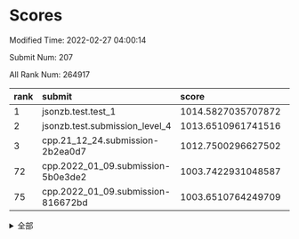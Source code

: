 # Scores

Modified Time: 2022-02-27 04:00:14

Submit Num: 207

All Rank Num: 264917

| rank |               submit               |       score        |       sigma        | pk_num |
| :--- | :--------------------------------- | :----------------- | :----------------- | :----- |
| 1    | jsonzb.test.test_1                 | 1014.5827035707872 | 0.8290738333712558 | 5126   |
| 2    | jsonzb.test.submission_level_4     | 1013.6510961741516 | 0.8080072047486123 | 5115   |
| 3    | cpp.21_12_24.submission-2b2ea0d7   | 1012.7500296627502 | 0.8207216911976242 | 5122   |
| 72   | cpp.2022_01_09.submission-5b0e3de2 | 1003.7422931048587 | 0.7192200242769359 | 5121   |
| 75   | cpp.2022_01_09.submission-816672bd | 1003.6510764249709 | 0.7201974636303792 | 5126   |


<details>
<summary>全部</summary>

| rank |                 submit                 |       score        |       sigma        | pk_num |
| :--- | :------------------------------------- | :----------------- | :----------------- | :----- |
| 1    | jsonzb.test.test_1                     | 1014.5827035707872 | 0.8290738333712558 | 5126   |
| 2    | jsonzb.test.submission_level_4         | 1013.6510961741516 | 0.8080072047486123 | 5115   |
| 3    | cpp.21_12_24.submission-2b2ea0d7       | 1012.7500296627502 | 0.8207216911976242 | 5122   |
| 4    | gobigger.level_3.submission_level_3_44 | 1011.6114371678377 | 0.7594726170190244 | 5118   |
| 5    | gobigger.level_3.submission_level_3_4  | 1011.423650881597  | 0.7841386581808316 | 5119   |
| 6    | gobigger.level_3.submission_level_3_8  | 1011.3618209696327 | 0.819309737428516  | 5115   |
| 7    | gobigger.level_3.submission_level_3_19 | 1011.1618649135492 | 0.7482065978308629 | 5120   |
| 8    | gobigger.level_3.submission_level_3_46 | 1011.0559575546474 | 0.7755278045575352 | 5119   |
| 9    | gobigger.level_3.submission_level_3_9  | 1010.9611114241548 | 0.7427489508352254 | 5122   |
| 10   | gobigger.level_3.submission_level_3_15 | 1010.8330608704815 | 0.7739550846942902 | 5115   |
| 11   | gobigger.level_3.submission_level_3_29 | 1010.7874765994108 | 0.7506735582334859 | 5119   |
| 12   | gobigger.level_3.submission_level_3_28 | 1010.6184920484387 | 0.765888519912939  | 5125   |
| 13   | gobigger.level_3.submission_level_3_33 | 1010.6071879383585 | 0.7664777602215748 | 5121   |
| 14   | gobigger.level_3.submission_level_3_17 | 1010.5237578804403 | 0.7837780611782459 | 5120   |
| 15   | gobigger.level_3.submission_level_3_26 | 1010.4855592878665 | 0.7540982215567006 | 5119   |
| 16   | gobigger.level_3.submission_level_3_38 | 1010.4397131913106 | 0.75792107609341   | 5120   |
| 17   | gobigger.level_3.submission_level_3_35 | 1010.4338547018867 | 0.7679001757732347 | 5119   |
| 18   | gobigger.level_3.submission_level_3_18 | 1010.4332844976228 | 0.7415359338294825 | 5119   |
| 19   | gobigger.level_3.submission_level_3_39 | 1010.4300500517404 | 0.7678052721741245 | 5124   |
| 20   | gobigger.level_3.submission_level_3_42 | 1010.4267136932181 | 0.7604339105513583 | 5113   |
| 21   | gobigger.level_3.submission_level_3_40 | 1010.303829065822  | 0.7689378545668828 | 5117   |
| 22   | gobigger.level_3.submission_level_3_27 | 1010.2829715366731 | 0.7673361303229039 | 5115   |
| 23   | gobigger.level_3.submission_level_3_25 | 1010.2636311680324 | 0.7461873680644701 | 5117   |
| 24   | gobigger.level_3.submission_level_3_24 | 1010.1251590575938 | 0.7440602634068426 | 5120   |
| 25   | gobigger.level_3.submission_level_3_22 | 1010.0694503972893 | 0.7582426460915177 | 5118   |
| 26   | gobigger.level_3.submission_level_3_3  | 1010.0437908842912 | 0.7606217842276864 | 5116   |
| 27   | gobigger.level_3.submission_level_3_2  | 1009.9881925225446 | 0.759095254418454  | 5123   |
| 28   | gobigger.level_3.submission_level_3_21 | 1009.900916271998  | 0.7536904218217727 | 5116   |
| 29   | gobigger.level_3.submission_level_3_34 | 1009.8813192480617 | 0.7640332711837388 | 5119   |
| 30   | gobigger.level_3.submission_level_3_14 | 1009.775124763447  | 0.7422665487481885 | 5120   |
| 31   | gobigger.level_3.submission_level_3_5  | 1009.7314446742129 | 0.7531616388666551 | 5111   |
| 32   | gobigger.level_3.submission_level_3_45 | 1009.7214320052445 | 0.7661094886441104 | 5121   |
| 33   | gobigger.level_3.submission_level_3_43 | 1009.6088894382157 | 0.7488279589784645 | 5121   |
| 34   | gobigger.level_3.submission_level_3_41 | 1009.6033876427512 | 0.7511359177347741 | 5119   |
| 35   | gobigger.level_3.submission_level_3_6  | 1009.5902837423677 | 0.7554231907741845 | 5121   |
| 36   | gobigger.level_3.submission_level_3_12 | 1009.5849097484955 | 0.7659988284661304 | 5124   |
| 37   | gobigger.level_3.submission_level_3_10 | 1009.5751143225087 | 0.7626444800973272 | 5118   |
| 38   | gobigger.level_3.submission_level_3_0  | 1009.4972593851062 | 0.7329785481837815 | 5118   |
| 39   | gobigger.level_3.submission_level_3_37 | 1009.4658114336319 | 0.7353719563751987 | 5123   |
| 40   | gobigger.level_3.submission_level_3_23 | 1009.4056776399016 | 0.7553631138763183 | 5115   |
| 41   | gobigger.level_3.submission_level_3_7  | 1009.3816001393693 | 0.7404359391568605 | 5120   |
| 42   | gobigger.level_3.submission_level_3_48 | 1009.3685035483094 | 0.7416824365919715 | 5123   |
| 43   | gobigger.level_3.submission_level_3_30 | 1009.2373433189832 | 0.7178096040956088 | 5116   |
| 44   | gobigger.level_3.submission_level_3_20 | 1009.2262251464333 | 0.7487393253542892 | 5124   |
| 45   | gobigger.level_3.submission_level_3_32 | 1009.1928779986541 | 0.7675427642893586 | 5123   |
| 46   | gobigger.level_3.submission_level_3_16 | 1009.0873563036052 | 0.7535168957817084 | 5115   |
| 47   | gobigger.level_3.submission_level_3_47 | 1009.0267861297605 | 0.7498152215785735 | 5128   |
| 48   | gobigger.level_3.submission_level_3_1  | 1008.8546749053249 | 0.7504238460327325 | 5118   |
| 49   | gobigger.level_3.submission_level_3_31 | 1008.6009635316798 | 0.7379611696685455 | 5119   |
| 50   | gobigger.level_3.submission_level_3_36 | 1008.4701702575661 | 0.7433449485407582 | 5119   |
| 51   | gobigger.level_3.submission_level_3_11 | 1008.1972732142045 | 0.7414485163935164 | 5118   |
| 52   | gobigger.level_3.submission_level_3_13 | 1008.1827188573322 | 0.7538590502070422 | 5118   |
| 53   | gobigger.level_3.submission_level_3_49 | 1007.759184373429  | 0.7396162162645602 | 5122   |
| 54   | gobigger.level_1.submission_level_1_5  | 1005.8408046900068 | 0.7168890990945356 | 5114   |
| 55   | gobigger.level_1.submission_level_1_42 | 1005.266453747497  | 0.7183234294518499 | 5118   |
| 56   | gobigger.level_1.submission_level_1_29 | 1004.793878232783  | 0.7311948093802798 | 5119   |
| 57   | gobigger.level_1.submission_level_1_14 | 1004.3840768641176 | 0.7092578186998226 | 5118   |
| 58   | gobigger.level_1.submission_level_1_18 | 1004.3838961654332 | 0.7174039091860605 | 5115   |
| 59   | gobigger.level_1.submission_level_1_1  | 1004.3010551586652 | 0.7085084188265411 | 5114   |
| 60   | gobigger.level_1.submission_level_1_6  | 1004.1662568503285 | 0.7249487269970721 | 5117   |
| 61   | gobigger.level_1.submission_level_1_38 | 1004.1239237117794 | 0.7266564403334428 | 5120   |
| 62   | gobigger.level_1.submission_level_1_16 | 1004.0986286833912 | 0.7157796682070837 | 5120   |
| 63   | gobigger.level_1.submission_level_1_19 | 1003.982848197636  | 0.7100305755611707 | 5120   |
| 64   | gobigger.level_1.submission_level_1_32 | 1003.9787517055444 | 0.7343920910684587 | 5122   |
| 65   | gobigger.level_1.submission_level_1_7  | 1003.8821265859367 | 0.7001360968537749 | 5119   |
| 66   | gobigger.level_1.submission_level_1_47 | 1003.8750927101995 | 0.7128422639349935 | 5115   |
| 67   | gobigger.level_1.submission_level_1_26 | 1003.8512298097219 | 0.7191597974690718 | 5118   |
| 68   | gobigger.level_1.submission_level_1_48 | 1003.8220555179391 | 0.7224127831789982 | 5117   |
| 69   | gobigger.level_1.submission_level_1_35 | 1003.8193859567969 | 0.714928659875679  | 5120   |
| 70   | gobigger.level_1.submission_level_1_21 | 1003.7836568426923 | 0.7149774666714462 | 5113   |
| 71   | gobigger.level_1.submission_level_1_4  | 1003.7562082158458 | 0.7295230545859064 | 5121   |
| 72   | cpp.2022_01_09.submission-5b0e3de2     | 1003.7422931048587 | 0.7192200242769359 | 5121   |
| 73   | gobigger.level_1.submission_level_1_15 | 1003.7216801961854 | 0.7133476328477891 | 5119   |
| 74   | gobigger.level_1.submission_level_1_2  | 1003.7093941364892 | 0.7164713378034975 | 5119   |
| 75   | cpp.2022_01_09.submission-816672bd     | 1003.6510764249709 | 0.7201974636303792 | 5126   |
| 76   | gobigger.level_1.submission_level_1_49 | 1003.6337645587344 | 0.7218648022003996 | 5121   |
| 77   | gobigger.level_1.submission_level_1_13 | 1003.6178985797234 | 0.7187257611064813 | 5121   |
| 78   | gobigger.level_1.submission_level_1_23 | 1003.5992700945561 | 0.731130580928092  | 5116   |
| 79   | gobigger.level_1.submission_level_1_24 | 1003.5665976730372 | 0.7213854085303231 | 5122   |
| 80   | gobigger.level_1.submission_level_1_46 | 1003.4749956606264 | 0.7124601969931112 | 5115   |
| 81   | gobigger.level_1.submission_level_1_36 | 1003.4386528008422 | 0.7095213757337144 | 5116   |
| 82   | gobigger.level_1.submission_level_1_22 | 1003.3710146469664 | 0.7101977941961243 | 5120   |
| 83   | gobigger.level_1.submission_level_1_34 | 1003.1999954200153 | 0.7183296631625052 | 5124   |
| 84   | gobigger.level_1.submission_level_1_10 | 1003.1376671731064 | 0.723918641284382  | 5123   |
| 85   | gobigger.level_1.submission_level_1_37 | 1003.129726083575  | 0.7154807933016394 | 5123   |
| 86   | gobigger.level_1.submission_level_1_40 | 1003.0998462776948 | 0.7076645239068166 | 5119   |
| 87   | gobigger.level_1.submission_level_1_0  | 1003.0518948593655 | 0.7258841307253685 | 5119   |
| 88   | gobigger.level_1.submission_level_1_17 | 1003.0374447221344 | 0.7207965254864424 | 5121   |
| 89   | gobigger.level_1.submission_level_1_8  | 1002.9356649737775 | 0.7182680745568234 | 5115   |
| 90   | gobigger.level_1.submission_level_1_25 | 1002.889894531767  | 0.7206241262148335 | 5122   |
| 91   | gobigger.level_1.submission_level_1_28 | 1002.8470889717432 | 0.7109658619391215 | 5117   |
| 92   | gobigger.level_1.submission_level_1_44 | 1002.8293861036831 | 0.7192075973519152 | 5127   |
| 93   | gobigger.level_1.submission_level_1_12 | 1002.8071483389208 | 0.7132124589258986 | 5116   |
| 94   | gobigger.level_1.submission_level_1_20 | 1002.7999645597328 | 0.7134634709686993 | 5117   |
| 95   | gobigger.level_1.submission_level_1_30 | 1002.7985206568716 | 0.6982502537383877 | 5120   |
| 96   | gobigger.level_1.submission_level_1_39 | 1002.7222305929229 | 0.7062435678464838 | 5120   |
| 97   | gobigger.level_1.submission_level_1_41 | 1002.7178187997374 | 0.7184701007898149 | 5112   |
| 98   | gobigger.level_1.submission_level_1_31 | 1002.6960051263314 | 0.724318198186747  | 5118   |
| 99   | gobigger.level_1.submission_level_1_45 | 1002.5481190552406 | 0.7130747345604652 | 5122   |
| 100  | gobigger.level_1.submission_level_1_43 | 1002.5234515134282 | 0.7221014461630058 | 5123   |
| 101  | gobigger.level_1.submission_level_1_11 | 1002.4736303484652 | 0.7067269352357665 | 5118   |
| 102  | gobigger.level_1.submission_level_1_33 | 1002.427278842851  | 0.7132239916742679 | 5120   |
| 103  | gobigger.level_1.submission_level_1_9  | 1002.0331120487266 | 0.7110840140721342 | 5119   |
| 104  | gobigger.level_1.submission_level_1_3  | 1001.7992794177575 | 0.7017051533496604 | 5119   |
| 105  | gobigger.level_1.submission_level_1_27 | 1001.7607325202688 | 0.7078898807053909 | 5124   |
| 106  | gobigger.random.submission_random_35   | 997.173043329273   | 0.7074039498584077 | 5121   |
| 107  | gobigger.random.submission_random_15   | 997.1028889752854  | 0.7057579317298647 | 5120   |
| 108  | gobigger.random.submission_random_27   | 997.0014639566633  | 0.6949518325095477 | 5118   |
| 109  | gobigger.random.submission_random_28   | 997.0004051874696  | 0.7170405729000557 | 5118   |
| 110  | gobigger.random.submission_random_1    | 996.7923026468115  | 0.7212478450664788 | 5120   |
| 111  | gobigger.random.submission_random_47   | 996.7474867077981  | 0.7101463577165978 | 5119   |
| 112  | gobigger.random.submission_random_22   | 996.7362862377374  | 0.7074841994690579 | 5121   |
| 113  | gobigger.random.submission_random_20   | 996.5851947363562  | 0.7141066484423033 | 5120   |
| 114  | gobigger.random.submission_random_4    | 996.5038109719674  | 0.7037887328073642 | 5115   |
| 115  | gobigger.random.submission_random_21   | 996.4897782924654  | 0.7142710278837339 | 5114   |
| 116  | gobigger.random.submission_random_0    | 996.3500491562856  | 0.7144545766891689 | 5120   |
| 117  | gobigger.random.submission_random_23   | 996.1831287301892  | 0.7098692524913977 | 5119   |
| 118  | gobigger.random.submission_random_45   | 996.1697488627527  | 0.7099879323203934 | 5119   |
| 119  | gobigger.random.submission_random_32   | 996.1694061825068  | 0.7168365329032069 | 5123   |
| 120  | gobigger.random.submission_random_19   | 996.1424475902643  | 0.7303101598120623 | 5114   |
| 121  | gobigger.random.submission_random_33   | 996.1216682041821  | 0.7184198169230065 | 5123   |
| 122  | gobigger.random.submission_random_41   | 996.1127672904005  | 0.7066591829226874 | 5120   |
| 123  | gobigger.random.submission_random_25   | 996.075821787942   | 0.7120432309628559 | 5115   |
| 124  | gobigger.random.submission_random_26   | 996.0743276864116  | 0.7045939095321131 | 5112   |
| 125  | gobigger.random.submission_random_17   | 996.0522792863653  | 0.7078921309502983 | 5115   |
| 126  | gobigger.random.submission_random_36   | 996.0496783943144  | 0.709448651114353  | 5117   |
| 127  | gobigger.random.submission_random_38   | 996.0219741860778  | 0.7069446402964201 | 5122   |
| 128  | gobigger.random.submission_random_10   | 996.0139736952738  | 0.7256731455631799 | 5120   |
| 129  | gobigger.random.submission_random_12   | 995.9554944630056  | 0.7065567055932196 | 5117   |
| 130  | gobigger.random.submission_random_13   | 995.823536488225   | 0.7195736414704307 | 5123   |
| 131  | gobigger.random.submission_random_7    | 995.823216411855   | 0.7096826318719993 | 5118   |
| 132  | gobigger.random.submission_random_42   | 995.7958410846313  | 0.7038172493816366 | 5118   |
| 133  | gobigger.random.submission_random_44   | 995.7355010542325  | 0.7167860752839328 | 5117   |
| 134  | gobigger.random.submission_random_9    | 995.6353632827955  | 0.7045243735745429 | 5121   |
| 135  | gobigger.random.submission_random_40   | 995.58349927693    | 0.7287505141497159 | 5117   |
| 136  | gobigger.random.submission_random_14   | 995.5528341128028  | 0.7087237376959128 | 5120   |
| 137  | gobigger.random.submission_random_49   | 995.5391809900667  | 0.703337328785436  | 5112   |
| 138  | gobigger.random.submission_random_48   | 995.5322573574526  | 0.6966472942481904 | 5123   |
| 139  | gobigger.random.submission_random_43   | 995.5027362638783  | 0.7296201542048782 | 5117   |
| 140  | gobigger.random.submission_random_6    | 995.4680777252191  | 0.7083008379191398 | 5127   |
| 141  | gobigger.random.submission_random_5    | 995.4632385419422  | 0.7277500216029079 | 5120   |
| 142  | gobigger.random.submission_random_34   | 995.4338568210834  | 0.704179226496703  | 5122   |
| 143  | gobigger.random.submission_random_2    | 995.4178782138317  | 0.722278633342398  | 5122   |
| 144  | gobigger.random.submission_random_29   | 995.4170182765331  | 0.7320449193933518 | 5117   |
| 145  | gobigger.random.submission_random_18   | 995.3785597335825  | 0.710985437774185  | 5125   |
| 146  | gobigger.random.submission_random_37   | 995.3138403580322  | 0.7067273925893841 | 5120   |
| 147  | gobigger.random.submission_random_24   | 995.3137818349737  | 0.7120626712981529 | 5120   |
| 148  | gobigger.random.submission_random_46   | 995.2703924308626  | 0.7105891187832166 | 5121   |
| 149  | gobigger.random.submission_random_30   | 995.072138338338   | 0.7096748295893869 | 5124   |
| 150  | gobigger.random.submission_random_3    | 995.0650564965109  | 0.7101270404581744 | 5119   |
| 151  | gobigger.random.submission_random_11   | 995.0449705498826  | 0.7080726755149445 | 5119   |
| 152  | gobigger.random.submission_random_31   | 994.8922468712573  | 0.7096225743204939 | 5115   |
| 153  | gobigger.random.submission_random_16   | 994.8602323456566  | 0.70724678839462   | 5117   |
| 154  | gobigger.level_2.submission_level_2_19 | 994.4725183990965  | 0.739379686028398  | 5121   |
| 155  | gobigger.random.submission_random_39   | 994.4441956692052  | 0.7217643536192576 | 5118   |
| 156  | gobigger.random.submission_random_8    | 994.125035706095   | 0.7201754748484673 | 5118   |
| 157  | gobigger.level_2.submission_level_2_4  | 994.0847341970384  | 0.7231165906248254 | 5120   |
| 158  | gobigger.level_2.submission_level_2_42 | 994.0136042853264  | 0.7241921822179117 | 5121   |
| 159  | gobigger.level_2.submission_level_2_39 | 993.7908732674757  | 0.7379276477861095 | 5119   |
| 160  | gobigger.level_2.submission_level_2_1  | 993.4809100037463  | 0.7351659625397444 | 5119   |
| 161  | gobigger.level_2.submission_level_2_45 | 993.449930668051   | 0.7441055632020649 | 5119   |
| 162  | gobigger.level_2.submission_level_2_7  | 993.1915998185337  | 0.7293730847537339 | 5121   |
| 163  | gobigger.level_2.submission_level_2_41 | 993.0549561363879  | 0.7294868121341278 | 5118   |
| 164  | gobigger.level_2.submission_level_2_30 | 992.9345807965046  | 0.7321164518134716 | 5118   |
| 165  | gobigger.level_2.submission_level_2_15 | 992.930412733605   | 0.7391194584317273 | 5120   |
| 166  | gobigger.level_2.submission_level_2_28 | 992.8072002631974  | 0.7409685419700389 | 5118   |
| 167  | gobigger.level_2.submission_level_2_12 | 992.7402464278254  | 0.7492496935695522 | 5117   |
| 168  | gobigger.level_2.submission_level_2_13 | 992.7383968475124  | 0.729292258284937  | 5125   |
| 169  | gobigger.level_2.submission_level_2_40 | 992.7314337644549  | 0.732439376566707  | 5124   |
| 170  | gobigger.level_2.submission_level_2_14 | 992.709046982122   | 0.7423591083811125 | 5120   |
| 171  | gobigger.level_2.submission_level_2_24 | 992.6338769512608  | 0.7174525312206813 | 5116   |
| 172  | gobigger.level_2.submission_level_2_10 | 992.5336535152895  | 0.7448676050572793 | 5113   |
| 173  | gobigger.level_2.submission_level_2_2  | 992.5304129475339  | 0.7411686663903666 | 5123   |
| 174  | gobigger.level_2.submission_level_2_46 | 992.4600054824809  | 0.7335282666004387 | 5124   |
| 175  | gobigger.level_2.submission_level_2_26 | 992.4465040256656  | 0.7505981208738915 | 5123   |
| 176  | gobigger.level_2.submission_level_2_8  | 992.430619432686   | 0.7434100968542949 | 5118   |
| 177  | gobigger.level_2.submission_level_2_44 | 992.3358386703723  | 0.7181752408806785 | 5120   |
| 178  | gobigger.level_2.submission_level_2_0  | 992.3303576466028  | 0.7370898041536567 | 5116   |
| 179  | gobigger.level_2.submission_level_2_16 | 992.3075915894734  | 0.7396707154510188 | 5121   |
| 180  | gobigger.level_2.submission_level_2_9  | 992.2627012239716  | 0.7407860845848162 | 5113   |
| 181  | gobigger.level_2.submission_level_2_20 | 992.2568693104124  | 0.7396687531464937 | 5123   |
| 182  | gobigger.level_2.submission_level_2_38 | 992.1984809643203  | 0.7340438366817176 | 5123   |
| 183  | gobigger.level_2.submission_level_2_3  | 992.1452979145021  | 0.7486668440343566 | 5116   |
| 184  | gobigger.level_2.submission_level_2_32 | 992.0359416356293  | 0.7589525363781534 | 5118   |
| 185  | gobigger.level_2.submission_level_2_5  | 991.9545611533131  | 0.74777721000831   | 5122   |
| 186  | gobigger.level_2.submission_level_2_17 | 991.8540183978703  | 0.7505021393597271 | 5121   |
| 187  | gobigger.level_2.submission_level_2_35 | 991.7956915663824  | 0.7533835530533587 | 5120   |
| 188  | gobigger.level_2.submission_level_2_37 | 991.657139010573   | 0.7514209197834087 | 5117   |
| 189  | gobigger.level_2.submission_level_2_25 | 991.6527270543     | 0.7315977824212916 | 5121   |
| 190  | gobigger.level_2.submission_level_2_23 | 991.6154172286732  | 0.7515049250710523 | 5115   |
| 191  | gobigger.level_2.submission_level_2_21 | 991.585737224505   | 0.7507858311922964 | 5121   |
| 192  | gobigger.level_2.submission_level_2_18 | 991.5819652060459  | 0.7525209268492336 | 5117   |
| 193  | gobigger.level_2.submission_level_2_48 | 991.563722666736   | 0.7714189539278918 | 5117   |
| 194  | gobigger.level_2.submission_level_2_43 | 991.5202344834544  | 0.7518031512318432 | 5119   |
| 195  | gobigger.level_2.submission_level_2_34 | 991.477306107627   | 0.7389860422464544 | 5116   |
| 196  | gobigger.level_2.submission_level_2_29 | 991.2038660558842  | 0.7564524908991187 | 5121   |
| 197  | gobigger.level_2.submission_level_2_36 | 991.1855975460622  | 0.7676797125526104 | 5120   |
| 198  | gobigger.level_2.submission_level_2_6  | 991.0662799342263  | 0.7561878575486243 | 5117   |
| 199  | gobigger.level_2.submission_level_2_27 | 991.0131151995189  | 0.7592394993164964 | 5121   |
| 200  | gobigger.level_2.submission_level_2_47 | 990.9581250245569  | 0.7529510498460281 | 5115   |
| 201  | gobigger.level_2.submission_level_2_31 | 990.7941530687137  | 0.7448399113979406 | 5121   |
| 202  | gobigger.level_2.submission_level_2_33 | 990.7430811726358  | 0.7594673746816285 | 5120   |
| 203  | gobigger.level_2.submission_level_2_11 | 990.6141173270437  | 0.7394909005213917 | 5116   |
| 204  | gobigger.level_2.submission_level_2_49 | 990.4149190873469  | 0.7441606621103148 | 5120   |
| 205  | gobigger.level_2.submission_level_2_22 | 989.6132039977989  | 0.762401224201651  | 5117   |
| 206  | gobigger.none.submission_none_0        | 978.6659650568045  | 1.2647789253803372 | 5117   |
| 207  | gobigger.none.submission_none_1        | 976.39059133648    | 1.4449323038324082 | 5122   |

</details>